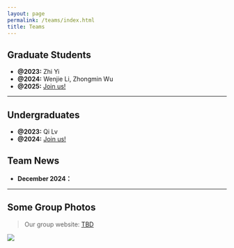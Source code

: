```yaml
---
layout: page
permalink: /teams/index.html
title: Teams
---
```


## Graduate Students

- **@2023:** Zhi Yi
- **@2024:** Wenjie Li, Zhongmin Wu
- **@2025:** [Join us!](<daiyl@hunnu.edu.cn>)

---

## Undergraduates

- **@2023:** Qi Lv
- **@2024:** [Join us!](<daiyl@hunnu.edu.cn>)


## Team News

- **December 2024：**

---


## Some Group Photos

> Our group website: [TBD](https://daiyl.github.io/)

<div>
<img src="https://caihanlin.com/images/teams/TBD.webp">
</div>
<br>

